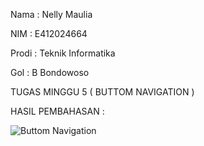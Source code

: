 Nama  : Nelly Maulia

NIM   : E412024664

Prodi : Teknik Informatika

Gol   : B Bondowoso

TUGAS MINGGU 5 ( BUTTOM NAVIGATION )

HASIL PEMBAHASAN :

![Buttom Navigation](https://user-images.githubusercontent.com/80673338/137072933-56c45815-513a-4d47-bb9a-8a5a99e939e8.png)
